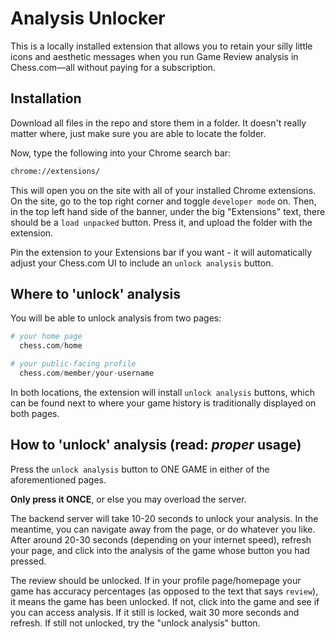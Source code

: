 # Analysis Unlocker

This is a locally installed extension that allows you to retain your silly little icons and aesthetic messages when you run Game Review analysis in Chess.com—all without paying for a subscription.

## Installation

Download all files in the repo and store them in a folder. It doesn't really matter where, just make sure you are able to locate the folder.

Now, type the following into your Chrome search bar:
```bash
chrome://extensions/
```
This will open you on the site with all of your installed Chrome extensions.
On the site, go to the top right corner and toggle `developer mode` on. Then, in the top left hand side of the banner, under the big "Extensions" text, there should be a `load unpacked` button. Press it, and upload the folder with the extension. 

Pin the extension to your Extensions bar if you want - it will automatically adjust your Chess.com UI to include an `unlock analysis` button.


## Where to 'unlock' analysis

You will be able to unlock analysis from two pages: 

```python
# your home page
  chess.com/home

# your public-facing profile 
  chess.com/member/your-username
```
In both locations, the extension will install `unlock analysis` buttons, which can be found next to where your game history is traditionally displayed on both pages.


## How to 'unlock' analysis (read: *proper* usage)

Press the `unlock analysis` button to ONE GAME in either of the aforementioned pages.
 
**Only press it ONCE**, or else you may overload the server. 

The backend server will take 10-20 seconds to unlock your analysis. In the meantime, you can navigate away from the page, or do whatever you like. After around 20-30 seconds (depending on your internet speed), refresh your page, and click into the analysis of the game whose button you had pressed. 

The review should be unlocked. If in your profile page/homepage your game has accuracy percentages (as opposed to the text that says `review`), it means the game has been unlocked. If not, click into the game and see if you can access analysis. If it still is locked, wait 30 more seconds and refresh. If still not unlocked, try the "unlock analysis" button.

